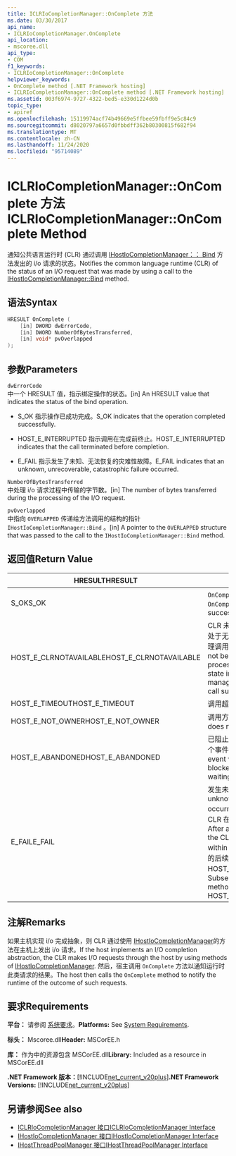 ```yaml
---
title: ICLRIoCompletionManager::OnComplete 方法
ms.date: 03/30/2017
api_name:
- ICLRIoCompletionManager.OnComplete
api_location:
- mscoree.dll
api_type:
- COM
f1_keywords:
- ICLRIoCompletionManager::OnComplete
helpviewer_keywords:
- OnComplete method [.NET Framework hosting]
- ICLRIoCompletionManager::OnComplete method [.NET Framework hosting]
ms.assetid: 003f6974-9727-4322-bed5-e330d1224d0b
topic_type:
- apiref
ms.openlocfilehash: 15119974acf74b49669e5ffbee59fbff9e5c84c9
ms.sourcegitcommit: d8020797a6657d0fbbdff362b80300815f682f94
ms.translationtype: MT
ms.contentlocale: zh-CN
ms.lasthandoff: 11/24/2020
ms.locfileid: "95714089"
---
```

# <a name="iclriocompletionmanageroncomplete-method"></a><span data-ttu-id="e4e42-102">ICLRIoCompletionManager::OnComplete 方法</span><span class="sxs-lookup"><span data-stu-id="e4e42-102">ICLRIoCompletionManager::OnComplete Method</span></span>

<span data-ttu-id="e4e42-103">通知公共语言运行时 (CLR) 通过调用 [IHostIoCompletionManager：： Bind](ihostiocompletionmanager-bind-method.md) 方法发出的 i/o 请求的状态。</span><span class="sxs-lookup"><span data-stu-id="e4e42-103">Notifies the common language runtime (CLR) of the status of an I/O request that was made by using a call to the [IHostIoCompletionManager::Bind](ihostiocompletionmanager-bind-method.md) method.</span></span>  
  
## <a name="syntax"></a><span data-ttu-id="e4e42-104">语法</span><span class="sxs-lookup"><span data-stu-id="e4e42-104">Syntax</span></span>  
  
```cpp  
HRESULT OnComplete (  
    [in] DWORD dwErrorCode,  
    [in] DWORD NumberOfBytesTransferred,  
    [in] void* pvOverlapped  
);  
```  
  
## <a name="parameters"></a><span data-ttu-id="e4e42-105">参数</span><span class="sxs-lookup"><span data-stu-id="e4e42-105">Parameters</span></span>  

 `dwErrorCode`  
 <span data-ttu-id="e4e42-106">中一个 HRESULT 值，指示绑定操作的状态。</span><span class="sxs-lookup"><span data-stu-id="e4e42-106">[in] An HRESULT value that indicates the status of the bind operation.</span></span>  
  
- <span data-ttu-id="e4e42-107">S_OK 指示操作已成功完成。</span><span class="sxs-lookup"><span data-stu-id="e4e42-107">S_OK indicates that the operation completed successfully.</span></span>  
  
- <span data-ttu-id="e4e42-108">HOST_E_INTERRUPTED 指示调用在完成前终止。</span><span class="sxs-lookup"><span data-stu-id="e4e42-108">HOST_E_INTERRUPTED indicates that the call terminated before completion.</span></span>  
  
- <span data-ttu-id="e4e42-109">E_FAIL 指示发生了未知、无法恢复的灾难性故障。</span><span class="sxs-lookup"><span data-stu-id="e4e42-109">E_FAIL indicates that an unknown, unrecoverable, catastrophic failure occurred.</span></span>  
  
 `NumberOfBytesTransferred`  
 <span data-ttu-id="e4e42-110">中处理 i/o 请求过程中传输的字节数。</span><span class="sxs-lookup"><span data-stu-id="e4e42-110">[in] The number of bytes transferred during the processing of the I/O request.</span></span>  
  
 `pvOverlapped`  
 <span data-ttu-id="e4e42-111">中指向 `OVERLAPPED` 传递给方法调用的结构的指针 `IHostIoCompletionManager::Bind` 。</span><span class="sxs-lookup"><span data-stu-id="e4e42-111">[in] A pointer to the `OVERLAPPED` structure that was passed to the call to the `IHostIoCompletionManager::Bind` method.</span></span>  
  
## <a name="return-value"></a><span data-ttu-id="e4e42-112">返回值</span><span class="sxs-lookup"><span data-stu-id="e4e42-112">Return Value</span></span>  
  
|<span data-ttu-id="e4e42-113">HRESULT</span><span class="sxs-lookup"><span data-stu-id="e4e42-113">HRESULT</span></span>|<span data-ttu-id="e4e42-114">说明</span><span class="sxs-lookup"><span data-stu-id="e4e42-114">Description</span></span>|  
|-------------|-----------------|  
|<span data-ttu-id="e4e42-115">S_OK</span><span class="sxs-lookup"><span data-stu-id="e4e42-115">S_OK</span></span>|<span data-ttu-id="e4e42-116">`OnComplete` 已成功返回。</span><span class="sxs-lookup"><span data-stu-id="e4e42-116">`OnComplete` returned successfully.</span></span>|  
|<span data-ttu-id="e4e42-117">HOST_E_CLRNOTAVAILABLE</span><span class="sxs-lookup"><span data-stu-id="e4e42-117">HOST_E_CLRNOTAVAILABLE</span></span>|<span data-ttu-id="e4e42-118">CLR 未加载到进程中，或 CLR 处于无法运行托管代码或成功处理调用的状态。</span><span class="sxs-lookup"><span data-stu-id="e4e42-118">The CLR has not been loaded into a process, or the CLR is in a state in which it cannot run managed code or process the call successfully.</span></span>|  
|<span data-ttu-id="e4e42-119">HOST_E_TIMEOUT</span><span class="sxs-lookup"><span data-stu-id="e4e42-119">HOST_E_TIMEOUT</span></span>|<span data-ttu-id="e4e42-120">调用超时。</span><span class="sxs-lookup"><span data-stu-id="e4e42-120">The call timed out.</span></span>|  
|<span data-ttu-id="e4e42-121">HOST_E_NOT_OWNER</span><span class="sxs-lookup"><span data-stu-id="e4e42-121">HOST_E_NOT_OWNER</span></span>|<span data-ttu-id="e4e42-122">调用方不拥有该锁。</span><span class="sxs-lookup"><span data-stu-id="e4e42-122">The caller does not own the lock.</span></span>|  
|<span data-ttu-id="e4e42-123">HOST_E_ABANDONED</span><span class="sxs-lookup"><span data-stu-id="e4e42-123">HOST_E_ABANDONED</span></span>|<span data-ttu-id="e4e42-124">已阻止的线程或纤程正在等待某个事件时，该事件被取消。</span><span class="sxs-lookup"><span data-stu-id="e4e42-124">An event was canceled while a blocked thread or fiber was waiting on it.</span></span>|  
|<span data-ttu-id="e4e42-125">E_FAIL</span><span class="sxs-lookup"><span data-stu-id="e4e42-125">E_FAIL</span></span>|<span data-ttu-id="e4e42-126">发生未知的灾难性故障。</span><span class="sxs-lookup"><span data-stu-id="e4e42-126">An unknown catastrophic failure occurred.</span></span> <span data-ttu-id="e4e42-127">方法返回 E_FAIL 后，CLR 在该进程内将不再可用。</span><span class="sxs-lookup"><span data-stu-id="e4e42-127">After a method returns E_FAIL, the CLR is no longer usable within the process.</span></span> <span data-ttu-id="e4e42-128">对宿主方法的后续调用会返回 HOST_E_CLRNOTAVAILABLE。</span><span class="sxs-lookup"><span data-stu-id="e4e42-128">Subsequent calls to hosting methods return HOST_E_CLRNOTAVAILABLE.</span></span>|  
  
## <a name="remarks"></a><span data-ttu-id="e4e42-129">注解</span><span class="sxs-lookup"><span data-stu-id="e4e42-129">Remarks</span></span>  

 <span data-ttu-id="e4e42-130">如果主机实现 i/o 完成抽象，则 CLR 通过使用 [IHostIoCompletionManager](ihostiocompletionmanager-interface.md)的方法在主机上发出 i/o 请求。</span><span class="sxs-lookup"><span data-stu-id="e4e42-130">If the host implements an I/O completion abstraction, the CLR makes I/O requests through the host by using methods of [IHostIoCompletionManager](ihostiocompletionmanager-interface.md).</span></span> <span data-ttu-id="e4e42-131">然后，宿主调用 `OnComplete` 方法以通知运行时此类请求的结果。</span><span class="sxs-lookup"><span data-stu-id="e4e42-131">The host then calls the `OnComplete` method to notify the runtime of the outcome of such requests.</span></span>  
  
## <a name="requirements"></a><span data-ttu-id="e4e42-132">要求</span><span class="sxs-lookup"><span data-stu-id="e4e42-132">Requirements</span></span>  

 <span data-ttu-id="e4e42-133">**平台：** 请参阅 [系统要求](../../get-started/system-requirements.md)。</span><span class="sxs-lookup"><span data-stu-id="e4e42-133">**Platforms:** See [System Requirements](../../get-started/system-requirements.md).</span></span>  
  
 <span data-ttu-id="e4e42-134">**标头：** Mscoree.dll</span><span class="sxs-lookup"><span data-stu-id="e4e42-134">**Header:** MSCorEE.h</span></span>  
  
 <span data-ttu-id="e4e42-135">**库：** 作为中的资源包含 MSCorEE.dll</span><span class="sxs-lookup"><span data-stu-id="e4e42-135">**Library:** Included as a resource in MSCorEE.dll</span></span>  
  
 <span data-ttu-id="e4e42-136">**.NET Framework 版本：**[!INCLUDE[net_current_v20plus](../../../../includes/net-current-v20plus-md.md)]</span><span class="sxs-lookup"><span data-stu-id="e4e42-136">**.NET Framework Versions:** [!INCLUDE[net_current_v20plus](../../../../includes/net-current-v20plus-md.md)]</span></span>  
  
## <a name="see-also"></a><span data-ttu-id="e4e42-137">另请参阅</span><span class="sxs-lookup"><span data-stu-id="e4e42-137">See also</span></span>

- [<span data-ttu-id="e4e42-138">ICLRIoCompletionManager 接口</span><span class="sxs-lookup"><span data-stu-id="e4e42-138">ICLRIoCompletionManager Interface</span></span>](iclriocompletionmanager-interface.md)
- [<span data-ttu-id="e4e42-139">IHostIoCompletionManager 接口</span><span class="sxs-lookup"><span data-stu-id="e4e42-139">IHostIoCompletionManager Interface</span></span>](ihostiocompletionmanager-interface.md)
- [<span data-ttu-id="e4e42-140">IHostThreadPoolManager 接口</span><span class="sxs-lookup"><span data-stu-id="e4e42-140">IHostThreadPoolManager Interface</span></span>](ihostthreadpoolmanager-interface.md)
